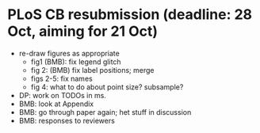 # PLoS CB resubmission (deadline: 28 Oct, aiming for 21 Oct)

- re-draw figures as appropriate
   - fig1 (BMB): fix legend glitch
   - fig 2: (BMB) fix label positions; merge
   - figs 2-5: fix names
   - fig 4: what to do about point size? subsample?
- DP: work on TODOs in ms.   
- BMB: look at Appendix
- BMB: go through paper again; het stuff in discussion
- BMB: responses to reviewers
